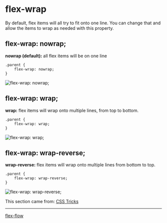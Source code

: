 # flex-wrap
By default, flex items will all try to fit onto one line. You can change that and allow the items to wrap as needed with this property.

## flex-wrap: nowrap;
**nowrap (default):** all flex items will be on one line
```
.parent {
    flex-wrap: nowrap;
}
```
![flex-wrap: nowrap;](./screenshots/01%20-%20flex-wrap_nowrap.png)

## flex-wrap: wrap;
**wrap:** flex items will wrap onto multiple lines, from top to bottom.
```
.parent {
    flex-wrap: wrap;
}
```
![flex-wrap: wrap;](./screenshots/00%20-%20flex-wrap_wrap.png)

## flex-wrap: wrap-reverse;
**wrap-reverse:** flex items will wrap onto multiple lines from bottom to top.
```
.parent {
    flex-wrap: wrap-reverse;
}
```
![flex-wrap: wrap-reverse;](./screenshots/02%20-%20flex-wrap_wrap-reverse.png)

This section came from: [CSS Tricks](https://css-tricks.com/snippets/css/a-guide-to-flexbox/)

- - -

[flex-flow](./../03%20-%20flex-flow/)